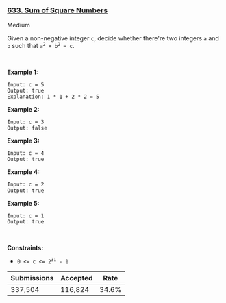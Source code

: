 ### [633. Sum of Square Numbers](https://leetcode.com/problems/sum-of-square-numbers)

Medium

Given a non-negative integer `` c ``, decide whether there're two integers `` a `` and `` b `` such that <code>a<sup>2</sup> + b<sup>2</sup> = c</code>.

 

__Example 1:__

```
Input: c = 5
Output: true
Explanation: 1 * 1 + 2 * 2 = 5
```

__Example 2:__

```
Input: c = 3
Output: false
```

__Example 3:__

```
Input: c = 4
Output: true
```

__Example 4:__

```
Input: c = 2
Output: true
```

__Example 5:__

```
Input: c = 1
Output: true
```

 

__Constraints:__

*   <code>0 <= c <= 2<sup>31</sup> - 1</code>

| Submissions    | Accepted     | Rate   |
| -------------- | ------------ | ------ |
| 337,504 | 116,824 | 34.6% |